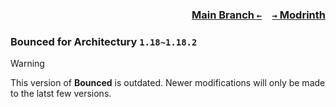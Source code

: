 ### <p align=right>[Main Branch `←`](https://github.com/KessokuTeaTime/Bounced)&emsp;[`→` Modrinth](https://modrinth.com/mod/bounced)</p>

### Bounced for Architectury `1.18~1.18.2`

> [!WARNING]
> This version of **Bounced** is outdated. Newer modifications will only be made to the latst few versions.
